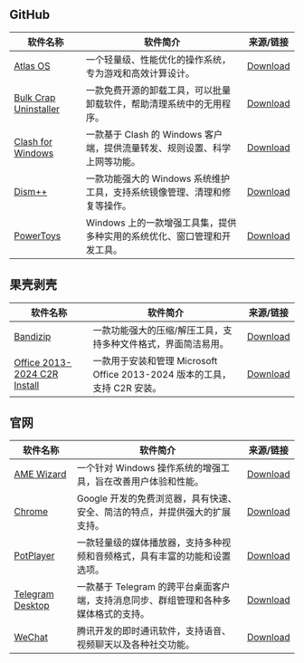 ## GitHub

| 软件名称       | 软件简介             | 来源/链接   |
|----------------|----------------------|-------------|
| [Atlas OS](https://atlasos.io/) | 一个轻量级、性能优化的操作系统，专为游戏和高效计算设计。 | [Download](https://github.com/Atlas-OS/Atlas/releases/download/0.4.1/AtlasPlaybook_v0.4.1.zip) |
| [Bulk Crap Uninstaller](https://github.com/Klocman/Bulk-Crap-Uninstaller) | 一款免费开源的卸载工具，可以批量卸载软件，帮助清理系统中的无用程序。 | [Download](https://github.com/Klocman/Bulk-Crap-Uninstaller/releases/download/v5.8.2/BCUninstaller_5.8.2_setup.exe) |
| [Clash for Windows](https://github.com/Z-Siqi/Clash-for-Windows_Chinese) | 一款基于 Clash 的 Windows 客户端，提供流量转发、规则设置、科学上网等功能。 | [Download](https://github.com/Z-Siqi/Clash-for-Windows_Chinese/releases/download/CFW-V0.20.39_OPT-1/Clash.for.Windows.Setup.0.20.39_Opt-1.exe) |
| [Dism++](https://github.com/Chuyu-Team/Dism-Multi-language) | 一款功能强大的 Windows 系统维护工具，支持系统镜像管理、清理和修复等操作。 | [Download](https://github.com/Chuyu-Team/Dism-Multi-language/releases/download/v10.1.1002.2/Dism++10.1.1002.1B.zip) |
| [PowerToys](https://github.com/microsoft/PowerToys) | Windows 上的一款增强工具集，提供多种实用的系统优化、窗口管理和开发工具。 | [Download](https://github.com/microsoft/PowerToys/releases/download/v0.87.1/PowerToysSetup-0.87.1-x64.exe) |

## 果壳剥壳

| 软件名称       | 软件简介             | 来源/链接   |
|----------------|----------------------|-------------|
| [Bandizip](https://bandizip.com/) | 一款功能强大的压缩/解压工具，支持多种文件格式，界面简洁易用。 | [Download](https://cdn-cncc2-cd.mycsdn.cn:4388/d.php?p=kydvUngiKt8s6b=PEdMBlzbOagdsYqP1-gf72nRbezfyht6uAtgL82ZsCjAv1lsJLrs17kQkhru9khtvBguPN19a0qtfksAGOwqobfuDUXdBmwK54du4UyepbVuXkggSHwMh8msPirg7koJwDetTtla9Cw9-fgOkBu81rj9rznRv3ucaws8vTneTblYQmgdbTdtBpybSadgAWmMAFfui7lfvAzP2V3q-6uw=xkpEdbdbBepMV) |
| [Office 2013-2024 C2R Install](https://www.microsoft.com) | 一款用于安装和管理 Microsoft Office 2013-2024 版本的工具，支持 C2R 安装。 | [Download](https://cdn-cncc2-cd.mycsdn.cn:4388/d.php?p=GDCjGJR1x-PhJSfwnPzk2d9dQ-Q75SzakCFeUZeOyGFZXPdjf6SdhIvjlaxOZE-tbTPHzWDEAU=NLCRTiUPCyGk5aSOyLAy1pRwoyFwdR9CPJXfu48MUhOugqOjU8Uc92BBHxayGB3C20WOKf-lgxHdwX6TNL=OjQVQF0EOFvSBAjXTsgR=NzCSOdMSqV9zNeO-ywI0JEZvwKGQNw8BzoavOpEeh2SwIzPjkyc9dQ7Qr3YhS17VOfW-OxGFNXPdjf7R5gIP3ATOyNDMxhQOLuLN6o) |

## 官网

| 软件名称       | 软件简介             | 来源/链接   |
|----------------|----------------------|-------------|
| [AME Wizard](https://ameliorated.io/) | 一个针对 Windows 操作系统的增强工具，旨在改善用户体验和性能。 | [Download](https://download.ameliorated.io/AME%20Wizard%20Beta.zip) |
| [Chrome](https://www.google.com/chrome/) | Google 开发的免费浏览器，具有快速、安全、简洁的特点，并提供强大的扩展支持。 | [Download](https://www.google.com/chrome/) |
| [PotPlayer](https://potplayer.daum.net/) | 一款轻量级的媒体播放器，支持多种视频和音频格式，具有丰富的功能和设置选项。 | [Download](https://t1.daumcdn.net/potplayer/PotPlayer/Version/Latest/PotPlayerSetup64.exe) |
| [Telegram Desktop](https://telegram.org/dl/desktop/win64) | 一款基于 Telegram 的跨平台桌面客户端，支持消息同步、群组管理和各种多媒体格式的支持。 | [Download](https://telegram.org/dl/desktop/win64) |
| [WeChat](https://www.wechat.com/en/) | 腾讯开发的即时通讯软件，支持语音、视频聊天以及各种社交功能。 | [Download](https://dldir1v6.qq.com/weixin/Windows/WeChatSetup.exe) |

